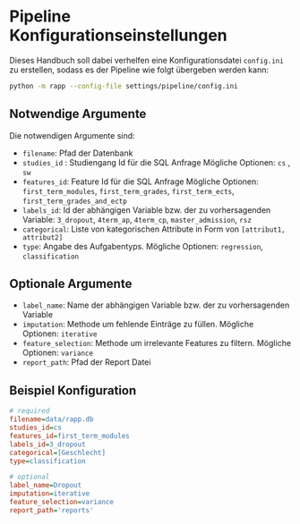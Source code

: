 # Pipeline Konfigurationseinstellungen

Dieses Handbuch soll dabei verhelfen eine Konfigurationsdatei ```config.ini``` zu erstellen, sodass es der Pipeline wie folgt übergeben werden kann:

```bash
python -m rapp --config-file settings/pipeline/config.ini
```

## Notwendige Argumente

Die notwendigen Argumente sind:

- `filename`: Pfad der Datenbank
- `studies_id` : Studiengang Id für die SQL Anfrage Mögliche Optionen: `cs` , `sw`
- `features_id`: Feature Id für die SQL Anfrage Mögliche Optionen: `first_term_modules`, `first_term_grades`, `first_term_ects`, `first_term_grades_and_ectp`
- `labels_id`:  Id der abhängigen Variable bzw. der zu vorhersagenden Variable: `3_dropout`, `4term_ap`, `4term_cp`, `master_admission`, `rsz`
- `categorical`: Liste von kategorischen Attribute in Form von `[attribut1, attribut2]` 
- `type`: Angabe des Aufgabentyps. Mögliche Optionen: `regression`, `classification`


## Optionale Argumente

- `label_name`: Name der abhängigen Variable bzw. der zu vorhersagenden Variable
- `imputation`: Methode um fehlende Einträge zu füllen. Mögliche Optionen: `iterative`
- `feature_selection`: Methode um irrelevante Features zu filtern. Mögliche Optionen: `variance`
- `report_path`: Pfad der Report Datei 

## Beispiel Konfiguration

```ini
# required
filename=data/rapp.db
studies_id=cs
features_id=first_term_modules
labels_id=3_dropout
categorical=[Geschlecht]
type=classification

# optional
label_name=Dropout
imputation=iterative
feature_selection=variance
report_path='reports'
```
